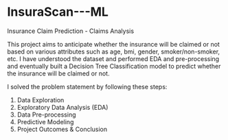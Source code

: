 # InsuraScan---ML
Insurance Claim Prediction - Claims Analysis        

This project aims to anticipate whether the insurance will be claimed or not based on various attributes such as age, bmi, gender, smoker/non-smoker, etc.
I have understood the dataset and performed EDA and pre-processing and eventually built a Decision Tree Classification model to predict whether the insurance will be claimed or not.

I solved the problem statement by following these steps:

1. Data Exploration
2. Exploratory Data Analysis (EDA)
3. Data Pre-processing
4. Predictive Modeling
5. Project Outcomes & Conclusion

